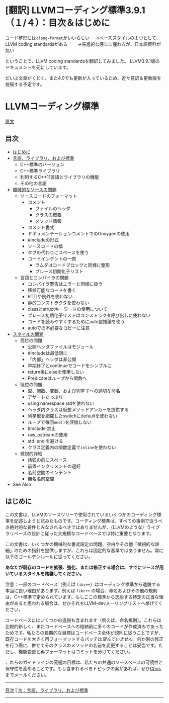 <!--
id: 5d9fae50d941655350ca
url: https://qiita.com/tenmyo/items/5d9fae50d941655350ca
created_at: 2017-03-02T23:23:12+09:00
updated_at: 2017-04-15T22:30:48+09:00
private: false
coediting: false
tags:
- C++:
  - "11"
- LLVM:
  - 3.9.1
- 翻訳
- コーディング規約
- clang-format
team: null
-->

# [翻訳] LLVMコーディング標準3.9.1（１/４）：目次＆はじめに

コード整形には`clang-format`がいいらしい
　→ベーススタイルの１つとして、LLVM coding standardsがある
　　→先進的な感じに憧れるが、日本語資料が無い

ということで、LLVM coding standardsを翻訳してみました。
LLVM3.9.1版のドキュメントを元にしています。

だいぶ文章がくどく、また4.0でも更新が入っているため、近々意訳＆更新版を投稿する予定です。


LLVMコーディング標準
=====================
[原文](http://releases.llvm.org/3.9.1/docs/CodingStandards.html)

目次
----
- [はじめに](#はじめに)
- [言語、ライブラリ、および標準](/tenmyo/items/e1194d8093b7a79abd5f)
    - C++標準のバージョン
    - C++標準ライブラリ
    - 利用するC++11言語とライブラリの機能
    - その他の言語
- [機械的なソースの問題](/tenmyo/items/eb0fd21212ff0184e933)
    - ソースコードのフォーマット
        - コメント
            - ファイルのヘッダ
            - クラスの概要
            - メソッド情報
        - コメント書式
        - ドキュメンテーションコメントでのDoxygenの使用
        - #includeの形式
        - ソースコードの幅
        - タブの代わりにスペースを使う
        - コードインデントの一貫
            - ラムダはコードブロックと同様に整形
            - ブレース初期化子リスト
    - 言語とコンパイラの問題
        - コンパイラ警告はエラーと同様に扱う
        - 移植可能なコードを書く
        - RTTIや例外を使わない
        - 静的コンストラクタを使わない
        - classとstructキーワードの使用について
        - ブレース初期化子リストはコンストラクタ呼び出しに使わない
        - コードを読みやすくするためにauto型推論を使う
        - autoでの不必要なコピーに注意
- [スタイルの問題](/tenmyo/items/c452c5c527b743d4b96e)
    - 高位の問題
        - 公開ヘッダファイルはモジュール
        - #includeは最低限に
        - 「内部」ヘッダは非公開
        - 早期終了とcontinueでコードをシンプルに
        - return後にelseを使用しない
        - Predicateはループから関数へ
    - 低位の問題
        - 型、関数、変数、および列挙子への適切な命名
        - アサートたっぷり
        - using namespace stdを使わない
        - ヘッダ内クラスは仮想メソッドアンカーを提供する
        - 列挙型を網羅したswitchにdefaultを使わない
        - ループで毎回`end()`を評価しない
        - #include <iostream>禁止
        - raw_ostreamの使用
        - std::endlを避ける
        - クラス定義内の関数定義で`inline`を使わない
    - 微視的詳細
        - 括弧の前にスペース
        - 前置インクリメントの選好
        - 名前空間のインデント
        - 無名名前空間
- See Also


はじめに
------------

この文書は、LLVMのソースツリーで使用されているいくつかのコーディング標準を記述しようと試みたものです。コーディング標準は、すべての事例で従うべき絶対的な要件とみなされるべきではありませんが、（LLVMのような）ライブラリベースの設計に従った大規模なコードベースでは特に重要となります。

この文書は、いくつかの機械的な書式設定の問題、空白やその他「微視的な詳細」のための指針を提供しますが、これらは固定的な基準ではありません。常に以下のゴールデンルールに従ってください。

**あなたが既存のコードを拡張、強化、または修正する場合は、すでにソースが用いているスタイルを踏襲してください。**


注意：一部のコードベース（例えば `libc++`）はコーディング標準から逸脱する本当に良い理由があります。例えば `libc++` の場合、命名およびその他の規則は、C++標準で定められています。もしここの標準から逸脱する特定の正当な理由があると思われる場合は、ぜひそれをLLVM-devメーリングリストへ挙げてください。

コードベースにはいくつかの逸脱も含まれます（例えば、命名規則）。これらは比較的新しく、またコードベースへの格納前に多くのコードが作成済みであったためです。私たちの長期的な目標はコードベース全体が規則に従うことですが、既存コードを大きく再フォーマットするパッチは*望んでいません*。何か別の修正を行う際に、併せてそのクラスのメソッドの名前を変更することは妥当です。ただし、機能変更と再フォーマットはコミットを分けてください。

これらのガイドラインの究極の目標は、私たちの共通のソースベースの可読性と保守性を高めることです。もし含まれるべきトピックの案があれば、ぜひ[Chris](mailto:sabre@nondot.org)までメールください。

----
[目次](#目次) | [次：言語、ライブラリ、および標準](/tenmyo/items/e1194d8093b7a79abd5f)

----
